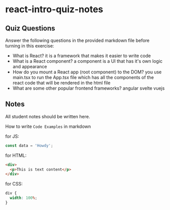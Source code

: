 # react-intro-quiz-notes

## Quiz Questions

Answer the following questions in the provided markdown file before turning in this exercise:

- What is React?
  it is a framework that makes it easier to write code
- What is a React component?
  a component is a UI that has it's own logic and appearance
- How do you mount a React app (root component) to the DOM?
  you use main.tsx to run the App.tsx file which has all the components of the react code that will be rendered in the html file
- What are some other popular frontend frameworks?
  angular svelte vuejs

## Notes

All student notes should be written here.

How to write `Code Examples` in markdown

for JS:

```javascript
const data = 'Howdy';
```

for HTML:

```html
<div>
  <p>This is text content</p>
</div>
```

for CSS:

```css
div {
  width: 100%;
}
```
